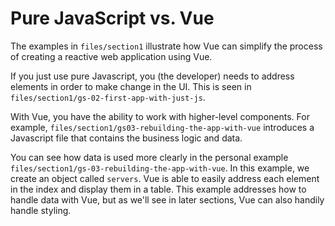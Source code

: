 # Pure JavaScript vs. Vue

The examples in `files/section1` illustrate how Vue can simplify the process of creating a reactive web application using Vue.

If you just use pure Javascript, you (the developer) needs to address elements in order to make change in the UI. This is seen in `files/section1/gs-02-first-app-with-just-js`.

With Vue, you have the ability to work with higher-level components. For example, `files/section1/gs03-rebuilding-the-app-with-vue` introduces a Javascript file that contains the business logic and data. 

You can see how data is used more clearly in the personal example `files/section1/gs-03-rebuilding-the-app-with-vue`. In this example, we create an object called `servers`. Vue is able to easily address each element in the index and display them in a table. This example addresses how to handle data with Vue, but as we'll see in later sections, Vue can also handily handle styling.
